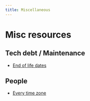 ```yaml
---
title: Miscellaneous
---
```


# Misc resources

## Tech debt / Maintenance

- [End of life dates](https://endoflife.date/)

## People

- [Every time zone](https://everytimezone.com/)

